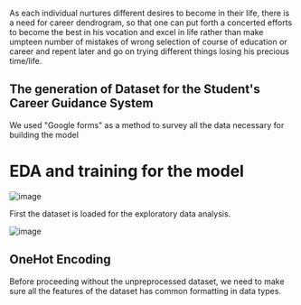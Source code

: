 As each individual nurtures different desires to become in their life, there is a need for career dendrogram, so that one can put forth a concerted efforts to become the best in his vocation and excel in life rather than make umpteen number of mistakes of wrong selection of course of education or career and repent later and go on trying different things losing his precious time/life.


## The generation of Dataset for the Student's Career Guidance System

We used "Google forms" as a method to survey all the data necessary for building the model


# EDA and training for the model

![image](https://user-images.githubusercontent.com/74850840/177774711-fe0931ad-3c47-415c-a8bc-087c95baa2e4.png)

First the dataset is loaded for the exploratory data analysis.

![image](https://user-images.githubusercontent.com/74850840/177775184-2411bf9a-f8d2-4e46-8ad2-cb5c3c3a6056.png)

## OneHot Encoding 

Before proceeding without the unpreprocessed dataset, we need to make sure all the features of the dataset has common formatting in data types. 

